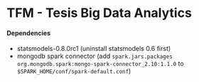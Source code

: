 # TFM - Tesis Big Data Analytics

#### Dependencies

* statsmodels-0.8.0rc1 (uninstall statsmodels 0.6 first) 
* mongodb spark connector (add ```spark.jars.packages org.mongodb.spark:mongo-spark-connector_2.10:1.1.0``` 
to ```$SPARK_HOME/conf/spark-default.conf```)
